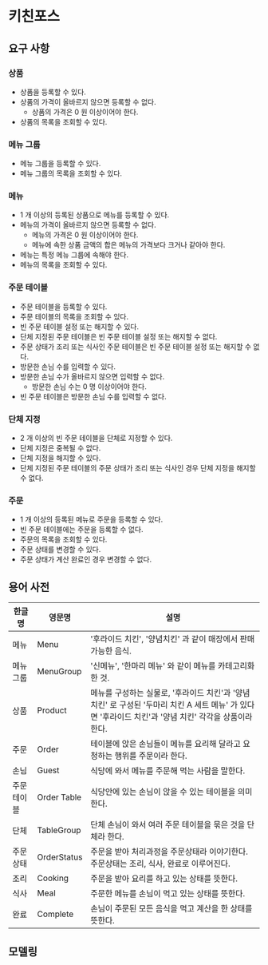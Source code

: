# 키친포스

## 요구 사항

### 상품

* 상품을 등록할 수 있다.
* 상품의 가격이 올바르지 않으면 등록할 수 없다.
    * 상품의 가격은 0 원 이상이어야 한다.
* 상품의 목록을 조회할 수 있다.

### 메뉴 그룹

* 메뉴 그룹을 등록할 수 있다.
* 메뉴 그룹의 목록을 조회할 수 있다.

### 메뉴

* 1 개 이상의 등록된 상품으로 메뉴를 등록할 수 있다.
* 메뉴의 가격이 올바르지 않으면 등록할 수 없다.
    * 메뉴의 가격은 0 원 이상이어야 한다.
    * 메뉴에 속한 상품 금액의 합은 메뉴의 가격보다 크거나 같아야 한다.
* 메뉴는 특정 메뉴 그룹에 속해야 한다.
* 메뉴의 목록을 조회할 수 있다.

### 주문 테이블

* 주문 테이블을 등록할 수 있다.
* 주문 테이블의 목록을 조회할 수 있다.
* 빈 주문 테이블 설정 또는 해지할 수 있다.
* 단체 지정된 주문 테이블은 빈 주문 테이블 설정 또는 해지할 수 없다.
* 주문 상태가 조리 또는 식사인 주문 테이블은 빈 주문 테이블 설정 또는 해지할 수 없다.
* 방문한 손님 수를 입력할 수 있다.
* 방문한 손님 수가 올바르지 않으면 입력할 수 없다.
    * 방문한 손님 수는 0 명 이상이어야 한다.
* 빈 주문 테이블은 방문한 손님 수를 입력할 수 없다.

### 단체 지정

* 2 개 이상의 빈 주문 테이블을 단체로 지정할 수 있다.
* 단체 지정은 중복될 수 없다.
* 단체 지정을 해지할 수 있다.
* 단체 지정된 주문 테이블의 주문 상태가 조리 또는 식사인 경우 단체 지정을 해지할 수 없다.

### 주문

* 1 개 이상의 등록된 메뉴로 주문을 등록할 수 있다.
* 빈 주문 테이블에는 주문을 등록할 수 없다.
* 주문의 목록을 조회할 수 있다.
* 주문 상태를 변경할 수 있다.
* 주문 상태가 계산 완료인 경우 변경할 수 없다.

## 용어 사전

| 한글명 | 영문명 | 설명 |
| --- | --- | --- |
|메뉴|Menu|'후라이드 치킨', '양념치킨' 과 같이 매장에서 판매가능한 음식.|
|메뉴그룹|MenuGroup|'신메뉴', '한마리 메뉴' 와 같이 메뉴를 카테고리화 한 것.|
|상품|Product|메뉴를 구성하는 실물로, '후라이드 치킨'과 '양념 치킨' 로 구성된 '두마리 치킨 A 세트 메뉴' 가 있다면 '후라이드 치킨'과 '양념 치킨' 각각을 상품이라 한다.|
|주문|Order|테이블에 앉은 손님들이 메뉴를 요리해 달라고 요청하는 행위를 주문이라 한다.|
|손님|Guest|식당에 와서 메뉴를 주문해 먹는 사람을 말한다.|
|주문 테이블|Order Table|식당안에 있는 손님이 앉을 수 있는 테이블을 의미한다.|
|단체|TableGroup|단체 손님이 와서 여러 주문 테이블을 묶은 것을 단체라 한다.|
|주문상태|OrderStatus|주문을 받아 처리과정을 주문상태라 이야기한다. 주문상태는 조리, 식사, 완료로 이루어진다.|
|조리|Cooking|주문을 받아 요리를 하고 있는 상태를 뜻한다.|
|식사|Meal|주문한 메뉴를 손님이 먹고 있는 상태를 뜻한다.|
|완료|Complete|손님이 주문된 모든 음식을 먹고 계산을 한 상태를 뜻한다.|
## 모델링
